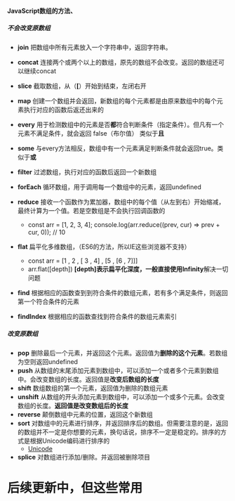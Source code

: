 #### JavaScript数组的方法、

##### 不会改变原数组

- **join**   把数组中所有元素放入一个字符串中，返回字符串。
- **concat**    连接两个或两个以上的数组，原先的数组不会改变。返回的数组还可以继续concat
- **slice**   截取数组，从（**[**）开始到结束，左闭右开
- **map**  创建一个数组并会返回，新数组的每个元素都是由原来数组中的每个元素执行对应的函数后返还出来的
- **every**  用于检测数组中的元素是否**都**符合判断条件（指定条件）。但凡有一个元素不满足条件，就会返回                    false（布尔值）   类似于**且**
- **some**   与every方法相反，数组中有一个元素满足判断条件就会返回true。类似于**或**

- **filter**  过滤数组，执行对应的函数后返回一个新数组
- **forEach**   循环数组，用于调用每一个数组中的元素，返回undefined
- **reduce**    接收一个函数作为累加器，数组中的每个值（从左到右）开始缩减，最终计算为一个值。若是空数组是不会执行回调函数的
  - const arr = [1, 2, 3, 4];    console.log(arr.reduce((prev, cur) => prev + cur, 0)); // 10
- **flat**   扁平化多维数组，（ES6的方法，所以IE这些浏览器不支持）
  - const arr = [1 , 2 , [ 3 , 4] , [5 , [6 , 7]]]
  - arr.flat([depth])  **[depth]**表示扁平化深度，一般直接使用**Infinity**解决一切问题
- **find**   根据相应的函数查到到符合条件的数组元素，若有多个满足条件，则返回第一个符合条件的元素
- **findIndex**  根据相应的函数查找到符合条件的数组元素索引

##### 改变原数组

- **pop**  删除最后一个元素，并返回这个元素。返回值为**删除的这个元素**。若数组为空则返回undefined
- **push**   从数组的末尾添加元素到数组中，可以添加一个或者多个元素到数组中。会改变数组的长度。返回值是**改变后数组的长度**
- **shift**   数组数组的第一个元素，返回值为删除的数组元素
- **unshift**   从数组的开头添加元素到数组中，可以添加一个或多个元素。会改变数组的长度。**返回值是改变数组后的长度**
- **reverse**  颠倒数组中元素的位置，返回这个新数组
- **sort**    对数组中的元素进行排序，并返回排序后的数组。但需要注意的是，返回的数组并不一定是你想要的元素，换句话说，排序不一定是稳定的。排序的方式是根据Unicode编码进行排序的
  - [Unicode](https://juejin.cn/post/6844904159314116622)
- **splice**  对数组进行添加/删除。并返回被删除项目

 

# 后续更新中，但这些常用
